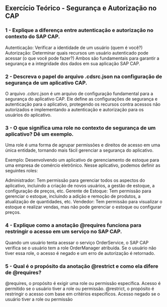 ## Exercício Teórico - Segurança e Autorização no CAP

### 1 - Explique a diferença entre autenticação e autorização no contexto do SAP CAP.

Autenticação: Verificar a identidade de um usuário (quem é você?)
Autorização: Determinar quais recursos um usuário autenticado pode acessar (o que você pode fazer?)
Ambos são fundamentais para garantir a segurança e a integridade dos dados em sua aplicação SAP CAP.

### 2 - Descreva o papel do arquivo .cdsrc.json na configuração de segurança de um aplicativo CAP.

O arquivo .cdsrc.json é um arquivo de configuração fundamental para a segurança do aplicativo CAP. Ele define as configurações de segurança e autenticação para o aplicativo, protegendo os recursos contra acessos não autorizados e implementando a autenticação e autorização para os usuários do aplicativo.

### 3 - O que significa uma role no contexto de segurança de um aplicativo? Dê um exemplo.

 Uma role é uma forma de agrupar permissões e direitos de acesso em uma única entidade, tornando mais fácil gerenciar a segurança do aplicativo.

Exemplo: Desenvolvendo um aplicativo de gerenciamento de estoque para uma empresa de comércio eletrônico. Nesse aplicativo, podemos definir as seguintes roles:

Administrador: Tem permissão para gerenciar todos os aspectos do aplicativo, incluindo a criação de novos usuários, a gestão de estoque, a configuração de preços, etc.
Gerente de Estoque: Tem permissão para gerenciar o estoque, incluindo a adição e remoção de produtos, a atualização de quantidades, etc.
Vendedor: Tem permissão para visualizar o estoque e realizar vendas, mas não pode gerenciar o estoque ou configurar preços.

### 4 - Explique como a anotação @requires funciona para restringir o acesso em um serviço no SAP CAP.

Quando um usuário tenta acessar o serviço OrderService, o SAP CAP verifica se o usuário tem a role OrderManager atribuída. Se o usuário não tiver essa role, o acesso é negado e um erro de autorização é retornado.

### 5 - Qual é o propósito da anotação @restrict e como ela difere de @requires?

@requires, o propósito é exigir uma role ou permissão específica. Acesso é permitido se o usuário tiver a role ou permissão.
@restrict, o propósito é restringir o acesso com base em critérios específicos.	Acesso negado se o usuário tiver a role ou permissão
